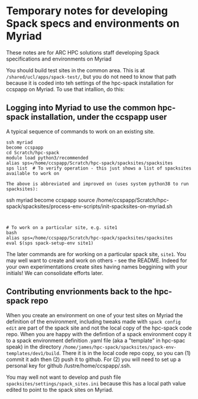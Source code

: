 # Temporary notes for developing Spack specs and environments on Myriad

These notes are for ARC HPC solutions staff developing Spack specifications and environments on Myriad

You should build test sites in the common area. This is at `/shared/ucl/apps/spack-test/`, but you do not need to know that path because it is coded into teh settings of the hpc-spack installation for ccspapp on Myriad. To use that intallion, do this:

## Logging into Myriad to use the common hpc-spack installation, under the ccspapp user
A typical sequence of commands to work on an existing site.
```
ssh myriad
become ccspapp
cd Scratch/hpc-spack
module load python3/recommended
alias sps=/home/ccspapp/Scratch/hpc-spack/spacksites/spacksites
sps list  # To verify operation - this just shows a list of spacksites available to work on

The above is abbreviated and improved on (uses system python38 to run spacksites):
```
ssh myriad
become ccspapp
source /home/ccspapp/Scratch/hpc-spack/spacksites/process-env-scripts/init-spacksites-on-myriad.sh
```


# To work on a particular site, e.g. site1
bash
alias sps=/home/ccspapp/Scratch/hpc-spack/spacksites/spacksites
eval $(sps spack-setup-env site1)
```
The later commands are for working on a particular spack site, `site1`. You may well want to create and work on others - see the README. Indeed for your own experimentations create sites having names beggining with your initials! We can consolidate efforts later.

## Contributing envrionments back to the hpc-spack repo
When you create an environment on one of your test sites on Myriad the definition of the environment, including tweaks made with `spack config edit` are part of the spack site and not the local copy of the hpc-spack code repo. When you are happy with the defintion of a spack environment copy it to a spack environment definition .yaml file (aka a "template" in hpc-spac speak) in the directory `/home/james/hpc-spack/spacksites/spack-env-templates/dev1/build`. There it is in the local code repo copy, so you can (1) commit it adn then (2) push it to github. For (2) you will need to set up a personal key for github /lustre/home/ccspapp/.ssh.

You may well not want to develop and push file `spacksites/settings/spack_sites.ini` because this has a local path value edited to point to the spack sites on Myriad. 